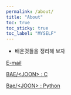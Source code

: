 ```yaml
---
permalink: /about/
title: "About"
toc: true
toc_sticky: true
toc_label: "MYSELF"
---
```

* 배운것들을 정리해 보자

[E-mail](mailto:pros0327@gmail.com)

[BAE/&lt;JOON&gt; : C](https://www.acmicpc.net/user/pros0327)

[Bae/&lt;JOON&gt; : Python](https://www.acmicpc.net/user/rynuren)